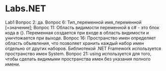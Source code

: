 # Labs.NET
Lab1
Вопрос 2: да.
Вопрос 6: Тип_переменной имя_переменной [=значение];
Вопрос 11: Область видимости переменной в c# - это блок кода в {}. Переменная создается при входе в область видимости и уничтожается при выходе.
Вопрос 16: Пространство имен определяет область объявления, что позволяет хранить каждый набор имен отдельно от других наборов. Библиотекой .NET Framework используется пространство имен System.
Вопрос 21: using используется для того, чтобы сделать видимыми пространства имен без указания полного имени.
